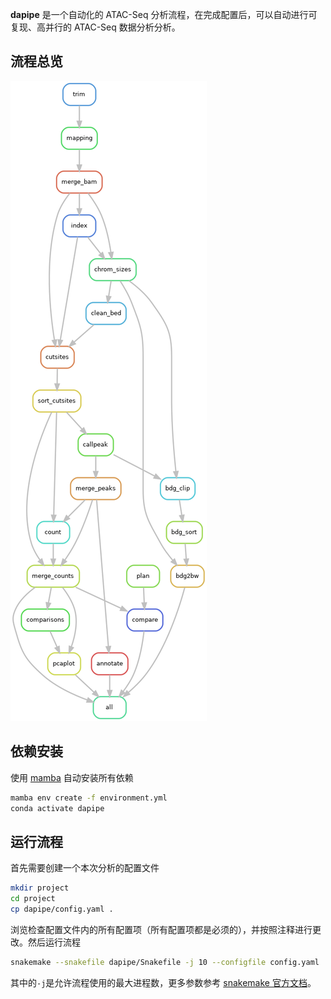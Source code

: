 **dapipe** 是一个自动化的 ATAC-Seq 分析流程，在完成配置后，可以自动进行可复现、高并行的 ATAC-Seq 数据分析分析。

## 流程总览

![images/rulegraph.png](images/rulegraph.png)

## 依赖安装

使用 [mamba](https://mamba.readthedocs.io/) 自动安装所有依赖

```bash
mamba env create -f environment.yml
conda activate dapipe
```

## 运行流程

首先需要创建一个本次分析的配置文件

```bash
mkdir project
cd project
cp dapipe/config.yaml .
```

浏览检查配置文件内的所有配置项（所有配置项都是必须的），并按照注释进行更改。然后运行流程

```bash
snakemake --snakefile dapipe/Snakefile -j 10 --configfile config.yaml
```

其中的`-j`是允许流程使用的最大进程数，更多参数参考 [snakemake 官方文档](https://snakemake.readthedocs.io/en/stable/executing/cli.html)。
